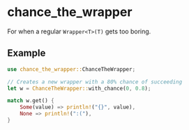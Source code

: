 # chance_the_wrapper

For when a regular `Wrapper<T>(T)` gets too boring.

## Example

```rust
use chance_the_wrapper::ChanceTheWrapper;

// Creates a new wrapper with a 80% chance of succeeding
let w = ChanceTheWrapper::with_chance(0, 0.8);

match w.get() {
    Some(value) => println!("{}", value),
    None => println!(":("),
}
```
